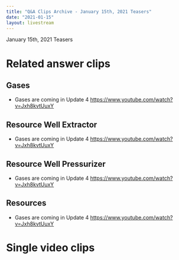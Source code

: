 ```yaml
---
title: "Q&A Clips Archive - January 15th, 2021 Teasers"
date: "2021-01-15"
layout: livestream
---
```

January 15th, 2021 Teasers

# Related answer clips

## Gases
* Gases are coming in Update 4 https://www.youtube.com/watch?v=Jxh8kvtUuxY

## Resource Well Extractor
* Gases are coming in Update 4 https://www.youtube.com/watch?v=Jxh8kvtUuxY

## Resource Well Pressurizer
* Gases are coming in Update 4 https://www.youtube.com/watch?v=Jxh8kvtUuxY

## Resources
* Gases are coming in Update 4 https://www.youtube.com/watch?v=Jxh8kvtUuxY

# Single video clips
